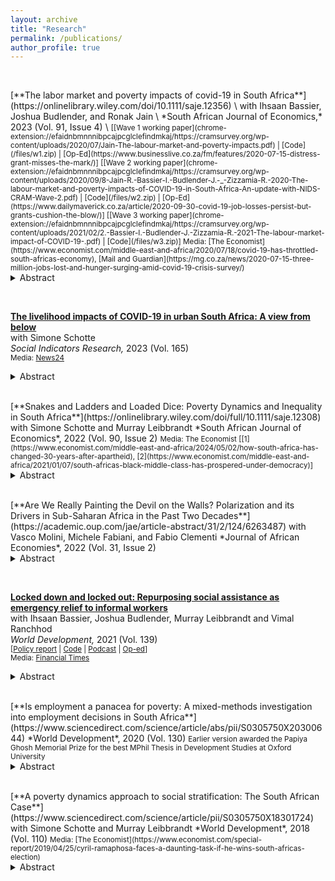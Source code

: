 ```yaml
---
layout: archive
title: "Research"
permalink: /publications/
author_profile: true
---
```


<br>

<p> </p>
[**The labor market and poverty impacts of covid-19 in South Africa**](https://onlinelibrary.wiley.com/doi/10.1111/saje.12356) \
with Ihsaan Bassier, Joshua Budlender, and Ronak Jain \
*South African Journal of Economics,* 2023 (Vol. 91, Issue 4) \
<small>
[[Wave 1 working paper](chrome-extension://efaidnbmnnnibpcajpcglclefindmkaj/https://cramsurvey.org/wp-content/uploads/2020/07/Jain-The-labour-market-and-poverty-impacts.pdf) | [Code](/files/w1.zip) | [Op-Ed](https://www.businesslive.co.za/fm/features/2020-07-15-distress-grant-misses-the-mark/)]  
[[Wave 2 working paper](chrome-extension://efaidnbmnnnibpcajpcglclefindmkaj/https://cramsurvey.org/wp-content/uploads/2020/09/8-Jain-R.-Bassier-I.-Budlender-J.-_-Zizzamia-R.-2020-The-labour-market-and-poverty-impacts-of-COVID-19-in-South-Africa-An-update-with-NIDS-CRAM-Wave-2.pdf) | [Code](/files/w2.zip) | [Op-Ed](https://www.dailymaverick.co.za/article/2020-09-30-covid-19-job-losses-persist-but-grants-cushion-the-blow/)]   
[[Wave 3 working paper](chrome-extension://efaidnbmnnnibpcajpcglclefindmkaj/https://cramsurvey.org/wp-content/uploads/2021/02/2.-Bassier-I.-Budlender-J.-Zizzamia-R.-2021-The-labour-market-impact-of-COVID-19-.pdf) | [Code](/files/w3.zip)]   
Media: [The Economist](https://www.economist.com/middle-east-and-africa/2020/07/18/covid-19-has-throttled-south-africas-economy), [Mail and Guardian](https://mg.co.za/news/2020-07-15-three-million-jobs-lost-and-hunger-surging-amid-covid-19-crisis-survey/)
</small>
<details>
  <summary>Abstract</summary>
We estimate COVID-19-related employment and poverty impacts in South Africa. We observe a 40% decline in active employment between February and April 2020, half of which was composed of job terminations rather than furloughs. Initially, vulnerable groups were disproportionately affected by the labour market shock. Exploiting the dataset's panel dimension and comparing lockdown incomes of job losers to reweighted job retainers, we estimate that approximately 15%–35% of job losers fell into poverty in April. We find evidence of a limited recovery in the labour market and a decrease in poverty by June, in part attributable to expanded emergency social assistance.
</details>
<p> </p>

<br>


[**The livelihood impacts of COVID-19 in urban South Africa: A view from below**](https://link.springer.com/article/10.1007/s11205-022-02978-7)   
with Simone Schotte \
*Social Indicators Research,* 2023 (Vol. 165)   
<small>Media: [News24](https://www.news24.com/News24/opinion-covid-19-lays-bare-cape-towns-social-divide-deepens-underlying-inequalities-20210327)</small>
<details>
  <summary>Abstract</summary>
This paper investigates the impact of the COVID-19 pandemic and related policy measures on livelihoods in urban South Africa. Using qualitative research methods, we analyse two rounds of semi-structured phone interviews, conducted between June and September 2020 in the township of Khayelitsha, Cape Town. We contextualise these by presenting a snapshot of the nationwide dynamics using quantitative panel data. Our findings describe how the shock of the COVID-19 pandemic has deepened the economic vulnerability which preceded the crisis. Survivalist livelihood strategies were undermined by the economic disruption to the informal sector, while the co-variate nature of the shock rendered social networks and informal insurance mechanisms ineffective, causing households to liquidate savings, default on insurance payments, and deepen their reliance on government grants. In addition, the impact of the pandemic on schooling may deepen existing inequalities and constrain future upward mobility.
</details>
<p> </p>

<br>
[**Snakes and Ladders and Loaded Dice: Poverty Dynamics and Inequality in South Africa**](https://onlinelibrary.wiley.com/doi/full/10.1111/saje.12308)   
with Simone Schotte and Murray Leibbrandt   
*South African Journal of Economics*, 2022 (Vol. 90, Issue 2)   
<small>Media: The Economist [[1](https://www.economist.com/middle-east-and-africa/2024/05/02/how-south-africa-has-changed-30-years-after-apartheid), [2](https://www.economist.com/middle-east-and-africa/2021/01/07/south-africas-black-middle-class-has-prospered-under-democracy)]</small>   
<details>
  <summary>Abstract</summary>
This paper uses five waves of panel data to empirically assess the extent and dynamics of poverty in South Africa between 2008 and 2017. Longitudinal surveys allow us to understand how markers of (dis)advantage determine present material welfare and economic upward or downward mobility over time. Investigating the correlates of poverty entries and exits, we analyse how multidimensional inequalities in terms of household- and individual-level characteristics relate to these dynamics and identify markers of vulnerability. We utilise these markers to classify the South African population into five strata characterised by their present and future risk to poverty.
</details>
<p> </p>


<br>
[**Are We Really Painting the Devil on the Walls? Polarization and its Drivers in Sub-Saharan Africa in the Past Two Decades**](https://academic.oup.com/jae/article-abstract/31/2/124/6263487)   
with Vasco Molini, Michele Fabiani, and Fabio Clementi   
*Journal of African Economies*, 2022 (Vol. 31, Issue 2)   
<details>
  <summary>Abstract</summary>
The development path of Sub-Saharan Africa (SSA) over the past two decades has been characterized by sluggish poverty reduction occurring alongside robust economic growth. Applying polarization measures to comparable survey data from 24 SSA countries, we find that there has been a generalizable increase in polarization over the past two decades—and in particular, an increased concentration of households in the lower tail of the welfare distribution of SSA countries. The polarization process is further analyzed by identifying the main drivers and singling out the effect of different covariates at different points in the consumption distribution. This investigation reveals that the drivers of polarization are relatively similar across SSA: demographic, urban/rural, regional variables and access to basic infrastructure are found to be the most important drivers of polarization in many countries.
</details>
<p> </p>

<br>


[**Locked down and locked out: Repurposing social assistance as emergency relief to informal workers**](https://www.sciencedirect.com/science/article/pii/S0305750X20303983?via%3Dihub)   
with Ihsaan Bassier, Joshua Budlender, Murray Leibbrandt and Vimal Ranchhod   
*World Development,* 2021 (Vol. 139)   
<small>
[[Policy report](chrome-extension://efaidnbmnnnibpcajpcglclefindmkaj/https://covid19economicideas.org/wp-content/uploads/2020/04/Special-Covid-19-Grant-Proposal-full-version-17-April-2020.pdf) | [Code](/files/ReplicationPackage.zip) | [Podcast](https://www.csae.ox.ac.uk/locked-down-and-locked-out-repurposing-social-assistance-in-south-africa) | [Op-ed](https://theconversation.com/south-africa-can-and-should-top-up-child-support-grants-to-avoid-a-humanitarian-crisis-135222)]    
Media: [Financial Times](https://www.ft.com/content/85ad034e-146d-4e8f-a3ad-f8d237346d6d)
</small>
<details>
  <summary>Abstract</summary>
The COVID-19 pandemic presents a particular challenge to countries with high levels of labour market informality. Informal workers and their households are especially vulnerable to the negative economic consequences of the pandemic and associated lockdown measures, while the very fact of their informality makes it difficult for governments to quickly provide targeted economic relief. Using South Africa as a case study, we examine how an established social assistance system – not originally designed to support informal workers – can be re-purposed to provide emergency relief to these workers and their households. We examine how expansions of this system on the intensive margin (increasing the value of existing social grants) and extensive margin (introducing a new feasibly-implemented grant) can be used to mitigate this COVID-19-associated poverty. We compare the efficacy of the different policies by using pre-pandemic nationally representative household survey data to project how a negative shock to informal incomes can be mitigated by the different social grant measures, with a particular emphasis on poverty impacts. We find that an intensive-margin expansion of the existing Child Support Grant is complementary to the extensive-margin introduction of a new Special COVID-19 Grant, and that this combined policy intervention performs best out of the options considered. However conclusions as to this “optimal policy” are not simple technical determinations. We show that these conclusions are in fact sensitive to both unavoidable technical assumptions about how resources are consumed and shared within the household, as well as to normative value judgments about which populations to prioritise and how to value poverty reduction spillovers amongst the non-targeted group. While our approach helps identify a range of sensible policy approaches, there is no escaping the limits to our knowledge or the issue of normative goals – a finding likely applicable to a broad range of empirical policy analyses.
</details>
<p> </p>


<br>
[**Is employment a panacea for poverty: A mixed-methods investigation into employment decisions in South Africa**](https://www.sciencedirect.com/science/article/abs/pii/S0305750X20300644)   
*World Development*, 2020 (Vol. 130)   
<small> Earlier version awarded the Papiya Ghosh Memorial Prize for the best MPhil Thesis in Development Studies at Oxford University </small>
<details>
  <summary>Abstract</summary>
Unemployment is a key determinant of poverty in South Africa and labour market inequalities reflect deep-rooted socio-economic inequalities. In a context of high rates of poverty and unemployment, we would expect a job loss to be associated with a decline in wellbeing. Using nationally representative panel data and original qualitative data collected in Cape Town, I find that, on average, this hypothesis holds. However, this aggregate effect conceals heterogeneities in the relationship between labour market transitions and wellbeing which are of special analytic interest. In particular, this study focuses on those cases which go against the grain of the overall labour market-wellbeing nexus – that is, cases in which black, urban youths turn down or quit wage work. An analysis of these examples helps illuminate how disadvantaged workers face non-negligible disincentives to certain forms of low-skill employment and reveals the circumstances under which these disincentives may outweigh the disincentives to unemployment. To aid this investigation, I develop a model which analyses the welfare effect of job losses as being jointly determined by the strength of outside options and disincentives to work. Using qualitative data, I provide evidence in support of this model and show that, under certain circumstances, transitioning out of employment.
</details>
<p> </p>


<br>
[**A poverty dynamics approach to social stratification: The South African Case**](https://www.sciencedirect.com/science/article/pii/S0305750X18301724)   
with Simone Schotte and Murray Leibbrandt   
*World Development*, 2018 (Vol. 110)   
<small>Media: [The Economist](https://www.economist.com/special-report/2019/04/25/cyril-ramaphosa-faces-a-daunting-task-if-he-wins-south-africas-election)</small>
<details>
  <summary>Abstract</summary>
The wave of upbeat stories on the developing world’s emerging middle class has reinvigorated a debate on how social class in general and the middle class in particular ought to be defined and measured. In the economics literature, most scholars agree that being middle class entails being free from poverty, which means being able to afford the basic things in life – not only today, but also tomorrow. In consequence, there is an increasing tendency to define the middle class based on a lack of vulnerability to poverty. In this paper, we strengthen and expand on these existing approaches in three ways: First, we incorporate the differentiation between the middle class and a (non-poor) vulnerable group into a broader social-stratification schema that additionally differentiates between transient and chronic poverty. Second, in estimating the risk of poverty, we employ a multivariate regression model that explicitly allows for possible feedback effects from past poverty experiences and accounts for the potential endogeneity of initial conditions, unobserved heterogeneity, and non-random panel attrition – four factors insufficiently addressed in existing studies. Third, we highlight the value of paying attention to these conceptual and modelling issues by showing that class divisions based on monetary thresholds inadequately capture a household’s chances of upward and downward mobility. We then apply our conceptual framework to the South African case. We find that only one in four South Africans can be considered stably middle class or elite. Access to stable labor market income is a key determinant of achieving economic stability. A lack of jobs as well as the prevalence of precarious forms of work drive high levels of vulnerability, which in turn constrains the development of an emergent middle class – not only in South Africa but potentially also in other parts of the developing world that face similar labor market challenges.
</details>
<p> </p>




